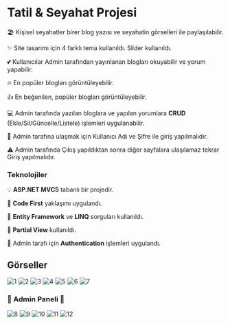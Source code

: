 # Tatil & Seyahat Projesi

🏖️ Kişisel seyahatler birer blog yazısı ve seyahatin görselleri ile paylaşılabilir.

:sparkles: Site tasarımı için 4 farklı tema kullanıldı. Slider kullanıldı.

:two_hearts:  Kullanıcılar Admin tarafından yayınlanan blogları okuyabilir ve yorum yapabilir.
    
🔥  En popüler blogları görüntüleyebilir. 

:+1: En beğenilen, popüler blogları görüntüleyebilir.

💻 Admin tarafında yazılan bloglara ve yapılan yorumlara **CRUD** (Ekle/Sil/Güncelle/Listele) işlemleri uygulanabilir.

:beginner:  Admin tarafına ulaşmak için Kullanıcı Adı ve Şifre ile giriş yapılmalıdır.
  
:warning:  Admin tarafında Çıkış yapıldıktan sonra diğer sayfalara ulaşılamaz tekrar Giriş yapılmalıdır.

### Teknolojiler

:bulb: **ASP.NET MVC5** tabanlı bir projedir.

:mag_right: **Code First** yaklaşımı uygulandı.

:crystal_ball: **Entity Framework** ve **LINQ** sorguları kullanıldı.

:hammer: **Partial View** kullanıldı.

 :closed_lock_with_key: Admin tarafı için **Authentication** işlemleri uygulandı.

 ## Görseller

![1](https://github.com/user-attachments/assets/547cd97e-582e-47e5-8d11-b22f2a0dda3c)
![2](https://github.com/user-attachments/assets/b5fcabca-b726-4a9f-b6fa-d266c3851985)
![3](https://github.com/user-attachments/assets/e6591c45-8cf5-4d04-aaeb-c43114a2b971)
![4](https://github.com/user-attachments/assets/46c78b51-0aff-4f4b-8a64-5f878b081a90)
![5](https://github.com/user-attachments/assets/59e72b10-bba3-4950-b90b-f606c7532b8f)
![6](https://github.com/user-attachments/assets/3e91d937-2b49-49c6-a070-115c0509f910)
![7](https://github.com/user-attachments/assets/cedcdebb-b5a0-44b1-9e9c-33717cfdc29b)

### 🎉 Admin Paneli 🎉

![8](https://github.com/user-attachments/assets/8865c322-bdcc-47e6-b19c-652bbdae5b48)
![9](https://github.com/user-attachments/assets/36c2a606-e2c6-49b4-b0d5-a7810ae04820)
![10](https://github.com/user-attachments/assets/f6cc7572-d06c-4fa3-99da-211a2e5fab6b)
![11](https://github.com/user-attachments/assets/e2a6e453-fba6-463e-9ad0-0bfa136672eb)
![12](https://github.com/user-attachments/assets/4dd4bf14-a0de-4a7e-8907-5a67fddbae1e)


 
